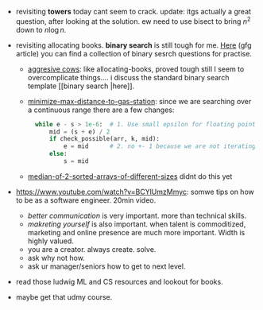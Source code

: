 - revisiting **towers** today cant seem to crack.
  update: itgs actually a great question, after looking at the solution. ew need to use bisect to bring $n^2$ down to $n\log{n}$.
- revisiting allocating books. **binary search** is still tough for me. [Here](https://www.geeksforgeeks.org/most-asked-binary-search-interview-questions/) (gfg article) you can find a collection of binary sesrch questions for practise. 
	- [aggresive cows](https://www.geeksforgeeks.org/problems/aggressive-cows/0): like allocating-books, proved tough still I seem to overcomplicate things.... i discuss the standard binary search template [[binary search |here]]. 
	- [minimize-max-distance-to-gas-station](https://www.geeksforgeeks.org/problems/minimize-max-distance-to-gas-station/1): since we are searching over a continuous range there are a few changes:
	  
	  ```python
		while e - s > 1e-6:  # 1. Use small epsilon for floating point comparison
			mid = (s + e) / 2
			if check_possible(arr, k, mid):
				e = mid      # 2. no +- 1 because we are not iterating over ints now 
			else:
				s = mid
		```
	
	- [median-of-2-sorted-arrays-of-different-sizes](https://www.geeksforgeeks.org/problems/median-of-2-sorted-arrays-of-different-sizes/1) didnt do this yet



- https://www.youtube.com/watch?v=BCYlUmzMmyc: somwe tips on how to be as a software engineer. 20min video.
	- *better communication* is very important. more than technical skills.
	- *makreting yourself* is also important. when talent is commoditized, marketing and online presence are much more important. Width is highly valued.
	- you are a creator. always create. solve.
	- ask why not how.
	- ask ur manager/seniors how to get to next level.
- read those ludwig ML and CS resources and lookout for books.
- maybe get that udmy course.